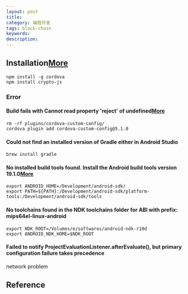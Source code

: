 ```yaml
---
layout: post
title: 
category: 编程开发
tags: block-chain
keywords: 
description: 
---
```


## Installation[More](https://github.com/bitpay/copay)

```
npm install -g cordova
npm install crypto-js
```

### Error

#### Build fails with Cannot read property 'reject' of undefined[More](https://stackoverflow.com/questions/56862129/build-fails-with-cannot-read-property-reject-of-undefined)


```
rm -rf plugins/cordova-custom-config/
cordova plugin add cordova-custom-config@5.1.0
```

#### Could not find an installed version of Gradle either in Android Studio

```
brew install gradle
```

#### No installed build tools found. Install the Android build tools version 19.1.0[More](https://cordova.apache.org/docs/en/latest/guide/platforms/android/index.html)

```
export ANDROID_HOME=/Development/android-sdk/
export PATH=${PATH}:/Development/android-sdk/platform-tools:/Development/android-sdk/tools
```

#### No toolchains found in the NDK toolchains folder for ABI with prefix: mips64el-linux-android

```
export NDK_ROOT=/Volumes/e/softwares/android-ndk-r10d
export ANDROID_NDK_HOME=$NDK_ROOT
```

#### Failed to notify ProjectEvaluationListener.afterEvaluate(), but primary configuration failure takes precedence

network problem

## Reference

